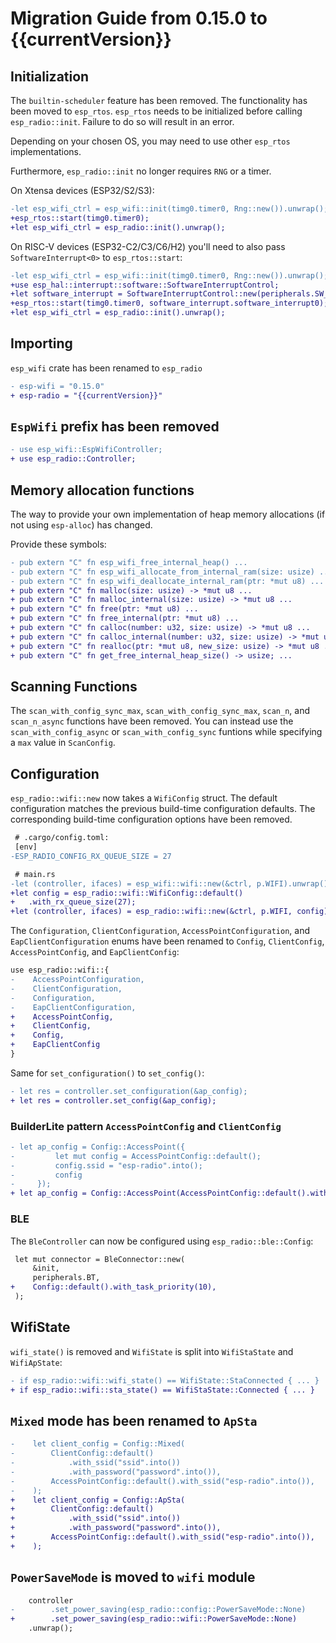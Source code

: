 # Migration Guide from 0.15.0 to {{currentVersion}}

## Initialization

The `builtin-scheduler` feature has been removed. The functionality has been moved to `esp_rtos`.
`esp_rtos` needs to be initialized before calling `esp_radio::init`. Failure to do so will result in an error.

Depending on your chosen OS, you may need to use other `esp_rtos` implementations.

Furthermore, `esp_radio::init` no longer requires `RNG` or a timer.

On Xtensa devices (ESP32/S2/S3):

```diff
-let esp_wifi_ctrl = esp_wifi::init(timg0.timer0, Rng::new()).unwrap();
+esp_rtos::start(timg0.timer0);
+let esp_wifi_ctrl = esp_radio::init().unwrap();
```

On RISC-V devices (ESP32-C2/C3/C6/H2) you'll need to also pass `SoftwareInterrupt<0>` to `esp_rtos::start`:

```diff
-let esp_wifi_ctrl = esp_wifi::init(timg0.timer0, Rng::new()).unwrap();
+use esp_hal::interrupt::software::SoftwareInterruptControl;
+let software_interrupt = SoftwareInterruptControl::new(peripherals.SW_INTERRUPT);
+esp_rtos::start(timg0.timer0, software_interrupt.software_interrupt0);
+let esp_wifi_ctrl = esp_radio::init().unwrap();
```

## Importing

`esp_wifi` crate has been renamed to `esp_radio`

```diff
- esp-wifi = "0.15.0"
+ esp-radio = "{{currentVersion}}"
```

## `EspWifi` prefix has been removed

```diff
- use esp_wifi::EspWifiController;
+ use esp_radio::Controller;
```

## Memory allocation functions

The way to provide your own implementation of heap memory allocations (if not using `esp-alloc`) has changed.

Provide these symbols:

```diff
- pub extern "C" fn esp_wifi_free_internal_heap() ...
- pub extern "C" fn esp_wifi_allocate_from_internal_ram(size: usize) ...
- pub extern "C" fn esp_wifi_deallocate_internal_ram(ptr: *mut u8) ...
+ pub extern "C" fn malloc(size: usize) -> *mut u8 ...
+ pub extern "C" fn malloc_internal(size: usize) -> *mut u8 ...
+ pub extern "C" fn free(ptr: *mut u8) ...
+ pub extern "C" fn free_internal(ptr: *mut u8) ...
+ pub extern "C" fn calloc(number: u32, size: usize) -> *mut u8 ...
+ pub extern "C" fn calloc_internal(number: u32, size: usize) -> *mut u8 ...
+ pub extern "C" fn realloc(ptr: *mut u8, new_size: usize) -> *mut u8 ...
+ pub extern "C" fn get_free_internal_heap_size() -> usize; ...
```

## Scanning Functions

The `scan_with_config_sync_max`, `scan_with_config_sync_max`, `scan_n`, and `scan_n_async` functions have been removed. You can instead use the `scan_with_config_async` or `scan_with_config_sync` funtions while specifying a `max` value in `ScanConfig`.

## Configuration

`esp_radio::wifi::new` now takes a `WifiConfig` struct. The default configuration matches the previous build-time configuration defaults. The corresponding build-time configuration options have been removed.

```diff
 # .cargo/config.toml:
 [env]
-ESP_RADIO_CONFIG_RX_QUEUE_SIZE = 27

 # main.rs
-let (controller, ifaces) = esp_wifi::wifi::new(&ctrl, p.WIFI).unwrap();
+let config = esp_radio::wifi::WifiConfig::default()
+   .with_rx_queue_size(27);
+let (controller, ifaces) = esp_radio::wifi::new(&ctrl, p.WIFI, config).unwrap();
```

The `Configuration`, `ClientConfiguration`, `AccessPointConfiguration`, and `EapClientConfiguration` enums have been renamed to `Config`, `ClientConfig`, `AccessPointConfig`, and `EapClientConfig`:

```diff
use esp_radio::wifi::{
-    AccessPointConfiguration,
-    ClientConfiguration,
-    Configuration,
-    EapClientConfiguration,
+    AccessPointConfig,
+    ClientConfig,
+    Config,
+    EapClientConfig
}
```

Same for `set_configuration()` to `set_config()`:

```diff
- let res = controller.set_configuration(&ap_config);
+ let res = controller.set_config(&ap_config);
```

### BuilderLite pattern `AccessPointConfig` and `ClientConfig`

```diff
- let ap_config = Config::AccessPoint({
-         let mut config = AccessPointConfig::default();
-         config.ssid = "esp-radio".into();
-         config
-     });
+ let ap_config = Config::AccessPoint(AccessPointConfig::default().with_ssid("esp-radio".into()));
```

### BLE

The `BleController` can now be configured using `esp_radio::ble::Config`:

```diff
 let mut connector = BleConnector::new(
     &init,
     peripherals.BT,
+    Config::default().with_task_priority(10),
 );
```

## WifiState

`wifi_state()` is removed and `WifiState` is split into `WifiStaState` and `WifiApState`:

```diff
- if esp_radio::wifi::wifi_state() == WifiState::StaConnected { ... }
+ if esp_radio::wifi::sta_state() == WifiStaState::Connected { ... }
```

## `Mixed` mode has been renamed to `ApSta`

```diff
-    let client_config = Config::Mixed(
-        ClientConfig::default()
-            .with_ssid("ssid".into())
-            .with_password("password".into()),
-        AccessPointConfig::default().with_ssid("esp-radio".into()),
-    );
+    let client_config = Config::ApSta(
+        ClientConfig::default()
+            .with_ssid("ssid".into())
+            .with_password("password".into()),
+        AccessPointConfig::default().with_ssid("esp-radio".into()),
+    );
```

## `PowerSaveMode` is moved to `wifi` module

```diff
    controller
-        .set_power_saving(esp_radio::config::PowerSaveMode::None)
+        .set_power_saving(esp_radio::wifi::PowerSaveMode::None)
    .unwrap();
```
